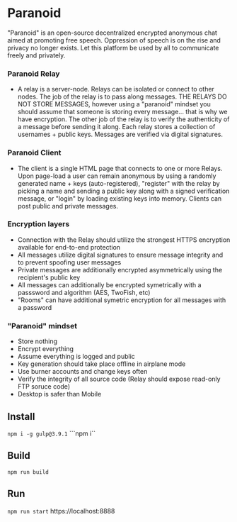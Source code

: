 # Paranoid
"Paranoid" is an open-source decentralized encrypted anonymous chat aimed at promoting free speech. Oppression of speech is on the rise and privacy no longer exists. Let this platform be used by all to communicate freely and privately.

### Paranoid Relay
- A relay is a server-node. Relays can be isolated or connect to other nodes. The job of the relay is to pass along messages. THE RELAYS DO NOT STORE MESSAGES, however using a "paranoid" mindset you should assume that someone is storing every message... that is why we have encryption. The other job of the relay is to verify the authenticity of a message before sending it along. Each relay stores a collection of usernames + public keys. Messages are verified via digital signatures.

### Paranoid Client
- The client is a single HTML page that connects to one or more Relays. Upon page-load a user can remain anonymous by using a randomly generated name + keys (auto-registered), "register" with the relay by picking a name and sending a public key along with a signed verification message, or "login" by loading existing keys into memory. Clients can post public and private messages.

### Encryption layers
- Connection with the Relay should utilize the strongest HTTPS encryption available for end-to-end protection
- All messages utilize digital signatures to ensure message integrity and to prevent spoofing user messages
- Private messages are additionally encrypted asymmetrically using the recipient's public key
- All messages can additionally be encrypted symetrically with a passsword and algorithm (AES, TwoFish, etc)
- "Rooms" can have additional symetric encryption for all messages with a password

### "Paranoid" mindset
- Store nothing
- Encrypt everything
- Assume everything is logged and public
- Key generation should take place offline in airplane mode
- Use burner accounts and change keys often
- Verify the integrity of all source code (Relay should expose read-only FTP soruce code)
- Desktop is safer than Mobile

## Install
```npm i -g gulp@3.9.1```
```npm i``

## Build
```npm run build```

## Run
```npm run start```
https://localhost:8888
